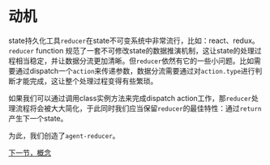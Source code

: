 # 动机

state持久化工具`reducer`在state不可变系统中非常流行，比如：react、redux。`reducer` function 规范了一套不可修改state的数据推演机制，这让state的处理过程相当稳定，并让数据分流更加清晰。但`reducer`依然有它的一些小问题。比如需要通过dispatch一个`action`来传递参数，数据分流需要通过对`action.type`进行判断才能完成，这让整个处理过程变得有些繁琐。

如果我们可以通过调用class实例方法来完成dispatch action工作，那`reducer`处理流程将会被大大简化，于此同时我们应当保留`reducer`的最佳特性：通过`return`产生下一个state。

为此，我们创造了`agent-reducer`。

[下一节，概念](https://github.com/filefoxper/agent-reducer/blob/master/documents/zh/introduction/concept.md)
